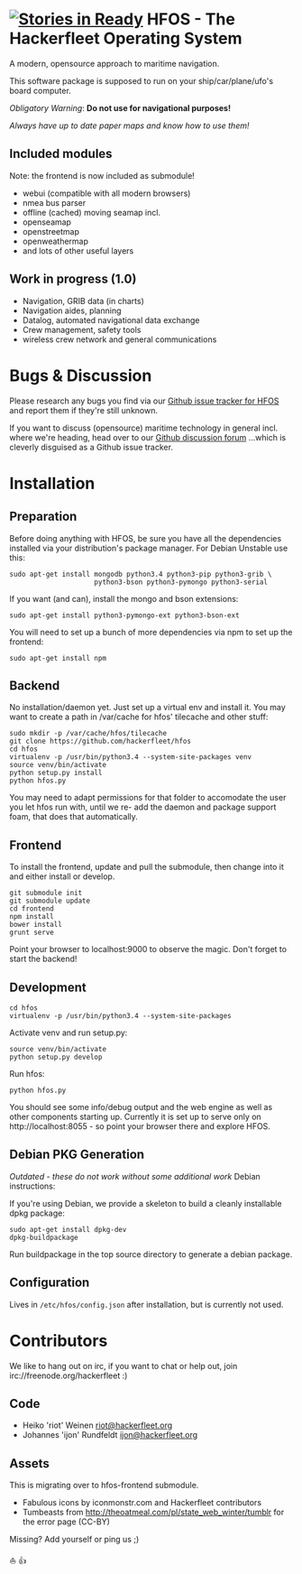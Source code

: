 [![Stories in Ready](https://badge.waffle.io/Hackerfleet/hfos.png?label=ready&title=Ready)](https://waffle.io/Hackerfleet/hfos)
HFOS - The Hackerfleet Operating System
=======================================

A modern, opensource approach to maritime navigation.

This software package is supposed to run on your ship/car/plane/ufo's board computer.

_Obligatory Warning_: **Do not use for navigational purposes!**

_Always have up to date paper maps and know how to use them!_

Included modules
----------------

Note: the frontend is now included as submodule!

* webui (compatible with all modern browsers)
* nmea bus parser
* offline (cached) moving seamap incl.
 * openseamap
 * openstreetmap
 * openweathermap
 * and lots of other useful layers

Work in progress (1.0)
----------------------

* Navigation, GRIB data (in charts)
* Navigation aides, planning
* Datalog, automated navigational data exchange
* Crew management, safety tools
* wireless crew network and general communications

Bugs & Discussion
=================

Please research any bugs you find via our [Github issue tracker for HFOS](https://github.com/hackerfleet/hfos/issues)
and report them if they're still unknown.

If you want to discuss (opensource) maritime technology in general incl. where we're heading, head over to our
[Github discussion forum](https://github.com/hackerfleet/discussion/issues)
...which is cleverly disguised as a Github issue tracker.

Installation
============

Preparation
-----------

Before doing anything with HFOS, be sure you have all the dependencies installed via your distribution's package manager.
For Debian Unstable use this:

    sudo apt-get install mongodb python3.4 python3-pip python3-grib \
                         python3-bson python3-pymongo python3-serial

If you want (and can), install the mongo and bson extensions:

    sudo apt-get install python3-pymongo-ext python3-bson-ext

You will need to set up a bunch of more dependencies via npm to set up the frontend:

    sudo apt-get install npm

Backend
-------

No installation/daemon yet. Just set up a virtual env and install it.
You may want to create a path in /var/cache for hfos' tilecache and other stuff:

    sudo mkdir -p /var/cache/hfos/tilecache
    git clone https://github.com/hackerfleet/hfos
    cd hfos
    virtualenv -p /usr/bin/python3.4 --system-site-packages venv
    source venv/bin/activate
    python setup.py install
    python hfos.py


You may need to adapt permissions for that folder to accomodate the user you let hfos run with, until we re-
add the daemon and package support foam, that does that automatically.

Frontend
--------

To install the frontend, update and pull the submodule, then change into it and either install or develop.

    git submodule init
    git submodule update
    cd frontend
    npm install
    bower install
    grunt serve

Point your browser to localhost:9000 to observe the magic. Don't forget to start the backend!

Development
-----------

    cd hfos
    virtualenv -p /usr/bin/python3.4 --system-site-packages

Activate venv and run setup.py:

    source venv/bin/activate
    python setup.py develop

Run hfos:

    python hfos.py

You should see some info/debug output and the web engine as well as other components starting up.
Currently it is set up to serve only on http://localhost:8055 - so point your browser there and explore HFOS.

Debian PKG Generation
---------------------

*Outdated - these do not work without some additional work* Debian instructions:

If you're using Debian, we provide a skeleton to build a cleanly installable dpkg package:

    sudo apt-get install dpkg-dev
    dpkg-buildpackage

Run buildpackage in the top source directory to generate a debian package.


Configuration
-------------

Lives in `/etc/hfos/config.json` after installation, but is currently not used.


Contributors
============

We like to hang out on irc, if you want to chat or help out, 
join irc://freenode.org/hackerfleet :)


Code
----

* Heiko 'riot' Weinen <riot@hackerfleet.org>
* Johannes 'ijon' Rundfeldt <ijon@hackerfleet.org>

Assets
------

This is migrating over to hfos-frontend submodule.

* Fabulous icons by iconmonstr.com and Hackerfleet contributors
* Tumbeasts from http://theoatmeal.com/pl/state_web_winter/tumblr for the error page (CC-BY)

Missing? Add yourself or ping us ;)

:boat: :+1:
